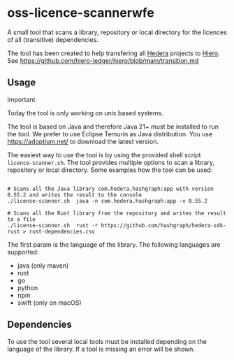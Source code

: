 # oss-licence-scannerwfe

A small tool that scans a library, repository or local directory for the licences of all (transitive) dependencies.

The tool has been created to help transfering all [Hedera](https://hedera.com) projects to [Hiero](https://hiero.org).
See https://github.com/hiero-ledger/hiero/blob/main/transition.md

## Usage

> [!IMPORTANT]  
> Today the tool is only working on unix based systems.

The tool is based on Java and therefore Java 21+ must be installed to run the tool.
We prefer to use Eclipse Temurin as Java distribution.
You use https://adoptium.net/ to download the latest version.

The easiest way to use the tool is by using the provided shell script `licence-scanner.sh`.
The tool provides multiple options to scan a library, repository or local directory.
Some examples how the tool can be used:

```shell

# Scans all the Java library com.hedera.hashgraph:app with version 0.55.2 and writes the result to the console
./license-scanner.sh  java -n com.hedera.hashgraph:app -v 0.55.2

# Scans all the Rust library from the repository and writes the result to a file
./license-scanner.sh  rust -r https://github.com/hashgraph/hedera-sdk-rust > rust-dependencies.csv

```

The first param is the language of the library. The following languages are supported:
- java (only maven)
- rust
- go
- python
- npm
- swift (only on macOS)

## Dependencies

To use the tool several local tools must be installed depending on the language of the library.
If a tool is missing an error will be shown.
